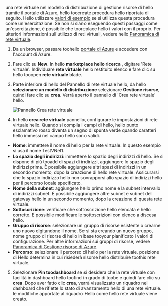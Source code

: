una rete virtuale nel modello di distribuzione di gestione risorse di hello tramite il portale di Azure, hello toocreate procedura hello riportata di seguito. Hello utilizzare [valori di esempio](#values) se si utilizza questa procedura come un'esercitazione. Se non si siano eseguendo questi passaggi come un'esercitazione, è possibile che tooreplace hello i valori con il proprio. Per ulteriori informazioni sull'utilizzo di reti virtuali, vedere hello [Panoramica di rete virtuale](../articles/virtual-network/virtual-networks-overview.md).

1. Da un browser, passare toohello [portale di Azure](http://portal.azure.com) e accedere con l'account di Azure.
2. Fare clic su **New**. In hello **marketplace hello ricerca** , digitare 'Rete virtuale'. Individuare **rete virtuale** hello restituito elenco e fare clic su hello tooopen **rete virtuale** blade.
3. Parte inferiore di hello del Pannello di rete virtuale hello, da hello **selezionare un modello di distribuzione** selezionare **Gestione risorse**, quindi fare clic su **crea**. Verrà aperto il pannello di 'Crea rete virtuale' hello.

    ![Pannello Crea rete virtuale](./media/vpn-gateway-basic-vnet-s2s-rm-portal-include/createvnet.png "Pannello Crea rete virtuale")
4. In hello **crea rete virtuale** pannello, configurare le impostazioni di rete virtuale hello. Quando si compila i campi di hello, hello punto esclamativo rosso diventa un segno di spunta verde quando caratteri hello immessi nel campo hello sono validi.

  - **Nome**: immettere il nome di hello per la rete virtuale. In questo esempio si usa il nome TestVNet1.
  - **Lo spazio degli indirizzi**: immettere lo spazio degli indirizzi di hello. Se si dispone di più tooadd di spazi di indirizzi, aggiungere lo spazio degli indirizzi prima. È possibile aggiungere altri spazi di indirizzi in un secondo momento, dopo la creazione di hello rete virtuale. Assicurarsi che lo spazio indirizzo hello non sovrapporsi allo spazio di indirizzi hello per il percorso locale specificato.
  - **Nome della subnet**: aggiungere hello primo nome e la subnet intervallo di indirizzi subnet. È possibile aggiungere altre subnet e subnet del gateway hello in un secondo momento, dopo la creazione di questa rete virtuale. 
  - **Sottoscrizione**: verificare che sottoscrizione hello elencata è hello corretto. È possibile modificare le sottoscrizioni con elenco a discesa hello.
  - **Gruppo di risorse**: selezionare un gruppo di risorse esistente o crearne uno nuovo digitandone il nome. Se si sta creando un nuovo gruppo, nome gruppo di risorse di hello in base tooyour pianificato i valori di configurazione. Per altre informazioni sui gruppi di risorse, vedere [Panoramica di Gestione risorse di Azure](../articles/azure-resource-manager/resource-group-overview.md#resource-groups).
  - **Percorso**: selezionare il percorso di hello per la rete virtuale. posizione di Hello determina in cui risiederà risorse hello distribuire toothis rete virtuale.

5. Selezionare **Pin toodashboard** se si desidera che la rete virtuale con facilità in dashboard hello toofind in grado di toobe e quindi fare clic su **crea**. Dopo aver fatto clic **crea**, verrà visualizzato un riquadro nel dashboard che riflette lo stato di avanzamento hello di una rete virtuale. le modifiche apportate al riquadro Hello come hello rete virtuale viene creato.
